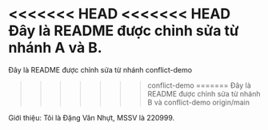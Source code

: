 <<<<<<< HEAD
<<<<<<< HEAD
Đây là README được chỉnh sửa từ nhánh A và B.
=======
Đây là README được chỉnh sửa từ nhánh conflict-demo
>>>>>>> conflict-demo
=======
Đây là README được chỉnh sửa từ nhánh B và conflict-demo
>>>>>>> origin/main

Giới thiệu: Tôi là Đặng Văn Nhựt, MSSV là 220999.

